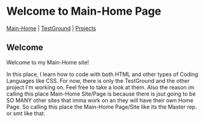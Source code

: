 <!-- Add the favicon -->
<link rel="icon" type="image/x-icon" href="Assets/Icon/subfabula.github.io Icon.ico">

# Welcome to Main-Home Page

[Main-Home](https://subfabula.github.io) | [TestGround](https://subfabula.github.io/SF_W/) | [Projects](https://subfabula.github.io/sf_Projects/)

## Welcome

Welcome to my Main-Home site!

In this place, I learn how to code with both HTML and other types of Coding Languages like CSS. For now, there is only the TestGround and the other project I'm working on. Feel free to take a look at them. Also the reason im calling this place Main-Home Site/Page is because there is jsut going to be SO MANY other sites that imma work on an they will have their own Home Page. So calling this place the Main-Home Page/Site like its the Master rep. or smt like that.
